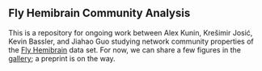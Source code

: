 ## Fly Hemibrain Community Analysis

This is a repository for ongoing work between Alex Kunin, Krešimir Josić, Kevin Bassler, and Jiahao Guo studying network community properties of the [Fly Hemibrain](https://www.janelia.org/project-team/flyem/hemibrain) data set. For now, we can share a few figures in the [gallery](gallery.md); a preprint is on the way.

